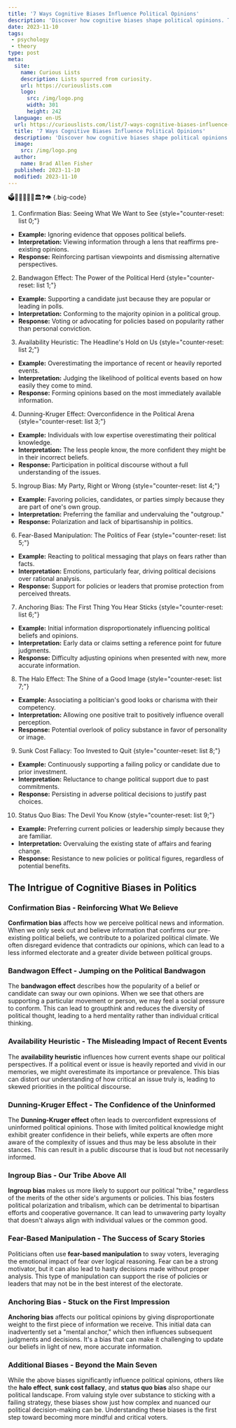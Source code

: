 ```yaml
---
title: '7 Ways Cognitive Biases Influence Political Opinions'
description: 'Discover how cognitive biases shape political opinions. This intriguing exploration reveals 7 ways these biases influence our curious minds.'
date: 2023-11-10
tags:
 - psychology
 - theory
type: post
meta:
  site:
    name: Curious Lists
    description: Lists spurred from curiosity.
    url: https://curiouslists.com
    logo:
      src: /img/logo.png
      width: 301
      height: 242
  language: en-US
  url: https://curiouslists.com/list/7-ways-cognitive-biases-influence-political-opinions
  title: '7 Ways Cognitive Biases Influence Political Opinions'
  description: 'Discover how cognitive biases shape political opinions. This intriguing exploration reveals 7 ways these biases influence our curious minds.'
  image:
    src: /img/logo.png
  author:
    name: Brad Allen Fisher
  published: 2023-11-10
  modified: 2023-11-10
---
```



🗳️🧠🕵️‍♂️💭🙌🏛️❓👁️ {.big-code}

1. Confirmation Bias: Seeing What We Want to See {style="counter-reset: list 0;"}
  - **Example:** Ignoring evidence that opposes political beliefs.
  - **Interpretation:** Viewing information through a lens that reaffirms pre-existing opinions.
  - **Response:** Reinforcing partisan viewpoints and dismissing alternative perspectives.

2. Bandwagon Effect: The Power of the Political Herd {style="counter-reset: list 1;"}
  - **Example:** Supporting a candidate just because they are popular or leading in polls.
  - **Interpretation:** Conforming to the majority opinion in a political group.
  - **Response:** Voting or advocating for policies based on popularity rather than personal conviction.

3. Availability Heuristic: The Headline's Hold on Us {style="counter-reset: list 2;"}
  - **Example:** Overestimating the importance of recent or heavily reported events.
  - **Interpretation:** Judging the likelihood of political events based on how easily they come to mind.
  - **Response:** Forming opinions based on the most immediately available information.

4. Dunning-Kruger Effect: Overconfidence in the Political Arena {style="counter-reset: list 3;"}
  - **Example:** Individuals with low expertise overestimating their political knowledge.
  - **Interpretation:** The less people know, the more confident they might be in their incorrect beliefs.
  - **Response:** Participation in political discourse without a full understanding of the issues.

5. Ingroup Bias: My Party, Right or Wrong {style="counter-reset: list 4;"}
  - **Example:** Favoring policies, candidates, or parties simply because they are part of one's own group.
  - **Interpretation:** Preferring the familiar and undervaluing the "outgroup."
  - **Response:** Polarization and lack of bipartisanship in politics.

6. Fear-Based Manipulation: The Politics of Fear {style="counter-reset: list 5;"}
  - **Example:** Reacting to political messaging that plays on fears rather than facts.
  - **Interpretation:** Emotions, particularly fear, driving political decisions over rational analysis.
  - **Response:** Support for policies or leaders that promise protection from perceived threats.

7. Anchoring Bias: The First Thing You Hear Sticks {style="counter-reset: list 6;"}
  - **Example:** Initial information disproportionately influencing political beliefs and opinions.
  - **Interpretation:** Early data or claims setting a reference point for future judgments.
  - **Response:** Difficulty adjusting opinions when presented with new, more accurate information.

8. The Halo Effect: The Shine of a Good Image {style="counter-reset: list 7;"}
  - **Example:** Associating a politician's good looks or charisma with their competency.
  - **Interpretation:** Allowing one positive trait to positively influence overall perception.
  - **Response:** Potential overlook of policy substance in favor of personality or image.

9. Sunk Cost Fallacy: Too Invested to Quit {style="counter-reset: list 8;"}
  - **Example:** Continuously supporting a failing policy or candidate due to prior investment.
  - **Interpretation:** Reluctance to change political support due to past commitments.
  - **Response:** Persisting in adverse political decisions to justify past choices.

10. Status Quo Bias: The Devil You Know {style="counter-reset: list 9;"}
  - **Example:** Preferring current policies or leadership simply because they are familiar.
  - **Interpretation:** Overvaluing the existing state of affairs and fearing change.
  - **Response:** Resistance to new policies or political figures, regardless of potential benefits.

## The Intrigue of Cognitive Biases in Politics

### Confirmation Bias - Reinforcing What We Believe
**Confirmation bias** affects how we perceive political news and information. When we only seek out and believe information that confirms our pre-existing political beliefs, we contribute to a polarized political climate. We often disregard evidence that contradicts our opinions, which can lead to a less informed electorate and a greater divide between political groups.

### Bandwagon Effect - Jumping on the Political Bandwagon
The **bandwagon effect** describes how the popularity of a belief or candidate can sway our own opinions. When we see that others are supporting a particular movement or person, we may feel a social pressure to conform. This can lead to groupthink and reduces the diversity of political thought, leading to a herd mentality rather than individual critical thinking.

### Availability Heuristic - The Misleading Impact of Recent Events
The **availability heuristic** influences how current events shape our political perspectives. If a political event or issue is heavily reported and vivid in our memories, we might overestimate its importance or prevalence. This bias can distort our understanding of how critical an issue truly is, leading to skewed priorities in the political discourse.

### Dunning-Kruger Effect - The Confidence of the Uninformed
The **Dunning-Kruger effect** often leads to overconfident expressions of uninformed political opinions. Those with limited political knowledge might exhibit greater confidence in their beliefs, while experts are often more aware of the complexity of issues and thus may be less absolute in their stances. This can result in a public discourse that is loud but not necessarily informed.

### Ingroup Bias - Our Tribe Above All
**Ingroup bias** makes us more likely to support our political "tribe," regardless of the merits of the other side's arguments or policies. This bias fosters political polarization and tribalism, which can be detrimental to bipartisan efforts and cooperative governance. It can lead to unwavering party loyalty that doesn't always align with individual values or the common good.

### Fear-Based Manipulation - The Success of Scary Stories
Politicians often use **fear-based manipulation** to sway voters, leveraging the emotional impact of fear over logical reasoning. Fear can be a strong motivator, but it can also lead to hasty decisions made without proper analysis. This type of manipulation can support the rise of policies or leaders that may not be in the best interest of the electorate.

### Anchoring Bias - Stuck on the First Impression
**Anchoring bias** affects our political opinions by giving disproportionate weight to the first piece of information we receive. This initial data can inadvertently set a "mental anchor," which then influences subsequent judgments and decisions. It's a bias that can make it challenging to update our beliefs in light of new, more accurate information.

### Additional Biases - Beyond the Main Seven
While the above biases significantly influence political opinions, others like the **halo effect**, **sunk cost fallacy**, and **status quo bias** also shape our political landscape. From valuing style over substance to sticking with a failing strategy, these biases show just how complex and nuanced our political decision-making can be. Understanding these biases is the first step toward becoming more mindful and critical voters.